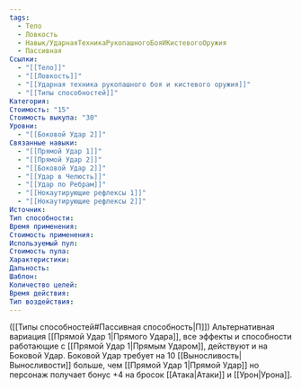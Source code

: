 ```yaml
---
tags:
  - Тело
  - Ловкость
  - Навык/УдарнаяТехникаРукопашногоБояИКистевогоОружия
  - Пассивная
Ссылки:
  - "[[Тело]]"
  - "[[Ловкость]]"
  - "[[Ударная техника рукопашного боя и кистевого оружия]]"
  - "[[Типы способностей]]"
Категория: 
Стоимость: "15"
Стоимость выкупа: "30"
Уровни:
  - "[[Боковой Удар 2]]"
Связанные навыки:
  - "[[Прямой Удар 1]]"
  - "[[Прямой Удар 2]]"
  - "[[Боковой Удар 2]]"
  - "[[Удар в Челюсть]]"
  - "[[Удар по Ребрам]]"
  - "[[Нокаутирующие рефлексы 1]]"
  - "[[Нокаутирующие рефлексы 2]]"
Источник:
Тип способности:
Время применения:
Стоимость применения:
Используемый пул:
Стоимость пула:
Характеристики:
Дальность:
Шаблон:
Количество целей:
Время действия:
Тип воздействия:
---
```

([[Типы способностей#Пассивная способность|П]]) Альтернативная вариация [[Прямой Удар 1|Прямого Удара]], все эффекты и способности работающие с [[Прямой Удар 1|Прямым Ударом]], действуют и на Боковой Удар. 
Боковой Удар требует на 10 [[Выносливость|Выносливости]] больше, чем [[Прямой Удар 1|Прямой Удар]] но персонаж получает бонус +4 на бросок [[Атака|Атаки]] и [[Урон|Урона]].





